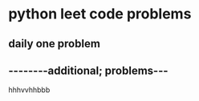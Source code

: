<h1>python leet code problems</h1>
<h2>daily one problem</h2>
<h2>--------additional; problems---</h2>
hhhvvhhbbb








